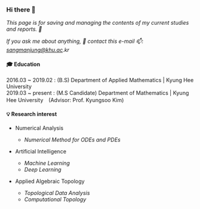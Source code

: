 ### Hi there 👋
  
_This page is for saving and managing the contents of my current studies and reports. 🤔_  
  
_If you ask me about anything, 💬 contact this e-mail 📫: sangmanjung@khu.ac.kr_
  
#### 🎓 Education
2016.03 ~ 2019.02 : (B.S) Department of Applied Mathematics | Kyung Hee University  
2019.03 ~ present : (M.S Candidate) Department of Mathematics | Kyung Hee University　(Advisor: Prof. Kyungsoo Kim)  
  
#### 💡 Research interest
  
+ Numerical Analysis
  - _Numerical Method for ODEs and PDEs_
    
+ Artificial Intelligence
  - _Machine Learning_
  - _Deep Learning_
    
+ Applied Algebraic Topology
  - _Topological Data Analysis_
  - _Computational Topology_
<!--
**normal92/normal92** is a ✨ _special_ ✨ repository because its `README.md` (this file) appears on your GitHub profile.

Here are some ideas to get you started:

- 🔭 I’m currently working on ...
- 🌱 I’m currently learning ...
- 👯 I’m looking to collaborate on ...
- 🤔 I’m looking for help with ...
- 💬 Ask me about ...
- 📫 How to reach me: ...
- 😄 Pronouns: ...
- ⚡ Fun fact: ...
-->
